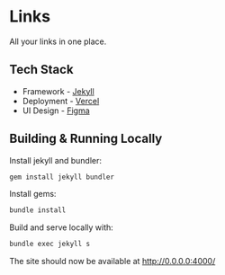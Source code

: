 # Links
All your links in one place.

## Tech Stack
* Framework - [Jekyll](https://jekyllrb.com/)
* Deployment - [Vercel](https://vercel.com/)
* UI Design - [Figma](https://www.figma.com/community/file/1140170887273934289)

## Building & Running Locally

Install jekyll and bundler:
```bash
gem install jekyll bundler
```

Install gems:
```bash
bundle install
```

Build and serve locally with:
```bash
bundle exec jekyll s
```

The site should now be available at http://0.0.0.0:4000/